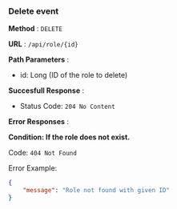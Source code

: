 ### Delete event

**Method** : `DELETE`

**URL** : `/api/role/{id}`

**Path Parameters** : 

- id: Long (ID of the role to delete)

**Succesfull Response** :

- Status Code: `204 No Content`

**Error Responses** :

**Condition: If the role does not exist.**

Code: `404 Not Found`

Error Example:

```json
{
    "message": "Role not found with given ID"
}
```

